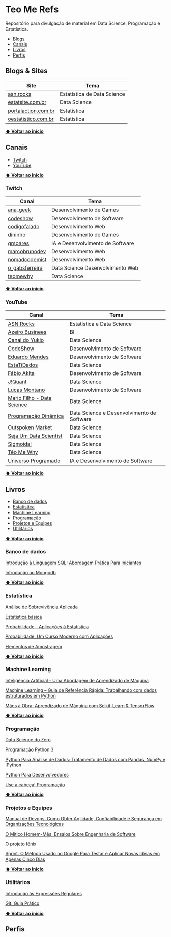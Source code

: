 # Teo Me Refs

Repositório para divulgação de material em Data Science, Programação e Estatística.

* [Blogs](#blogs--sites)
* [Canais](#canais)
* [Livros](#livros)
* [Perfis](#perfis)

## Blogs & Sites
|Site|Tema|
|---|---|
|[asn.rocks](https://asn.rocks/)|Estatística de Data Science|
|[estatsite.com.br](http://estatsite.com.br/)|Data Science|
|[portalaction.com.br](http://www.portalaction.com.br/)|Estatística|
|[oestatistico.com.br](https://oestatistico.com.br/)|Estatística|

**[⬆ Voltar ao início](#teo-me-refs)**
## Canais

* [Twitch](#twitch)
* [YouTube](#youtube)

**[⬆ Voltar ao início](#teo-me-refs)**
### Twitch

|Canal|Tema|
|---|---|
|[ana_geek](https://www.twitch.tv/ana_geek)|Desenvolvimento de Games|
|[codeshow](https://www.twitch.tv/codeshow)|Desenvolvimento de Software|
|[codigofalado](https://www.twitch.tv/codigofalado)|Desenvolvimento Web|
|[dininho](https://www.twitch.tv/dininho)|Desenvolvimento de Games|
|[grsoares](https://www.twitch.tv/grsoares)|IA e Desenvolvimento de Software|
|[marcobrunodev](https://www.twitch.tv/marcobrunodev/)|Desenvolvimento Web|
|[nomadcodemist](https://www.twitch.tv/nomadcodemist)|Desenvolvimento Web|
|[o_gabsferreira](https://www.twitch.tv/o_gabsferreira/)|Data Science Desenvolvimento Web|
|[teomewhy](https://www.twitch.tv/teomewhy)|Data Science|

**[⬆ Voltar ao início](#teo-me-refs)**
### YouTube

|Canal|Tema|
|---|---|
|[ASN.Rocks](https://www.youtube.com/channel/UCKkLm58oeFM77_MwfO06Mwg)|Estatística e Data Science|
|[Azeiro Businees](https://www.youtube.com/channel/UCfTVUc_w9qJ-eLdeIQUynnw?fbclid=IwAR0hAm29c2O10OAPb5U-JLQ6rZam508oOoAJXmgCVx3t_ZlpksNDj_o37N4)|BI|
|[Canal do Yukio](https://www.youtube.com/channel/UCZDVnGEyggjuo2kgpmXdzGA?fbclid=IwAR30d4LHLF0qridCUjaloZDg1HSNVtk_hzbof7ZY2yuR-vueEfi_U-AzC_Q)|Data Science|
|[CodeShow](https://www.youtube.com/user/brunovegan)|Desenvolvimento de Software|
|[Eduardo Mendes](https://www.youtube.com/user/mendesesduardo)|Desenvolvimento de Software|
|[EstaTiDados](https://www.youtube.com/channel/UC4jROkPjTvnXRkuo2GAwKXw)|Data Science|
|[Fábio Akita](https://www.youtube.com/channel/UCib793mnUOhWymCh2VJKplQ?fbclid=IwAR0UKydTeZa8GIz0H5qAgBPRD502kj9ZHFJesVUuUjp7c5QKE7m_3yBaQeM)|Desenvolvimento de Software|
|[J!Quant](https://www.youtube.com/channel/UCrNTucu56jwzKJfUqsloSXQ)|Data Science|
|[Lucas Montano](https://www.youtube.com/channel/UCyHOBY6IDZF9zOKJPou2Rgg)|Desenvolvimento de Software
|[Mario Filho - Data Science](https://www.youtube.com/channel/UCIFd_i2iwYox1PPm9rD8wFA)|Data Science|
|[Programação Dinâmica](https://www.youtube.com/channel/UC70mr11REaCqgKke7DPJoLg)|Data Science e Desenvolvimento de Software
|[Outspoken Market](https://www.youtube.com/user/aitechinvest)|Data Science|
|[Seja Um Data Scientist](https://www.youtube.com/channel/UCar5Cr-pVz08GY_6I3RX9bA)|Data Science|
|[Sigmoidal](https://www.youtube.com/user/darknessdobr)|Data Science|
|[Téo Me Why](https://www.youtube.com/channel/UC-Xa9J9-B4jBOoBNIHkMMKA)|Data Science|
|[Universo Programado](https://www.youtube.com/channel/UCf_kacKyoRRUP0nM3obzFbg)|IA e Desenvolvimento de Software|

**[⬆ Voltar ao início](#teo-me-refs)**
## Livros

* [Banco de dados](#banco-de-dados)
* [Estatística](#estatística)
* [Machine Learning](#machine-Learning)
* [Programação](#programação)
* [Projetos e Equipes](#projetos-e-equipes)
* [Utilitários](#utilitários)

**[⬆ Voltar ao início](#teo-me-refs)**
### Banco de dados

[Introdução à Linguagem SQL: Abordagem Prática Para Iniciantes](https://www.amazon.com.br/Introdução-Linguagem-SQL-Abordagem-Iniciantes/dp/8575225014/ref=sr_1_1?__mk_pt_BR=ÅMÅŽÕÑ&keywords=sql+introdução&qid=1570312414&sr=8-1)

[Introdução ao Mongodb](https://www.amazon.com.br/Introdu%C3%A7%C3%A3o-ao-Mongodb-David-Hows/dp/8575224220/ref=sr_1_1?__mk_pt_BR=%C3%85M%C3%85%C5%BD%C3%95%C3%91&keywords=introdu%C3%A7%C3%A3o+ao+mongodb&qid=1570313994&sr=8-1)

**[⬆ Voltar ao início](#teo-me-refs)**
### Estatística

[Análise de Sobrevivência Aplicada ](https://www.amazon.com.br/An%C3%A1lise-Sobreviv%C3%AAncia-Aplicada-Ant%C3%B4nio-Colosimo/dp/8521203845/ref=sr_1_1?__mk_pt_BR=%C3%85M%C3%85%C5%BD%C3%95%C3%91&keywords=An%C3%A1lise+de+sobrevivencia&qid=1570313561&sr=8-1)

[Estatística básica](https://www.amazon.com.br/Estat%C3%ADstica-B%C3%A1sica-Wilton-Bussab/dp/8547220224/ref=sr_1_1?__mk_pt_BR=%C3%85M%C3%85%C5%BD%C3%95%C3%91&keywords=estat%C3%ADstica+b%C3%A1sica&qid=1570311928&sr=8-1)

[Probabilidade - Aplicações à Estatística](https://www.amazon.com.br/Probabilidade-Aplica%C3%A7%C3%B5es-Estat%C3%ADstica-Paul-Meyer/dp/8521602944/ref=sr_1_1?__mk_pt_BR=%C3%85M%C3%85%C5%BD%C3%95%C3%91&keywords=probabilidade+paul+meyer&qid=1570312066&sr=8-1)

[Probabilidade: Um Curso Moderno com Aplicações](https://www.amazon.com.br/Probabilidade-Curso-Moderno-com-Aplica%C3%A7%C3%B5es/dp/8577806219/ref=sr_1_1?__mk_pt_BR=%C3%85M%C3%85%C5%BD%C3%95%C3%91&keywords=probabilidade+sheldon&qid=1570312087&sr=8-1)

[Elementos de Amostragem](https://www.amazon.com.br/Elementos-Amostragem-Heleno-Bolfarine/dp/8521203675/ref=sr_1_1?__mk_pt_BR=%C3%85M%C3%85%C5%BD%C3%95%C3%91&keywords=elementos+de+amostragem&qid=1570313529&sr=8-1)

**[⬆ Voltar ao início](#teo-me-refs)**
### Machine Learning

[Inteligência Artificial - Uma Abordagem de Aprendizado de Máquina](https://www.amazon.com.br/Inteligência-Artificial-Abordagem-Aprendizado-Máquina/dp/8521618808/ref=sr_1_1?__mk_pt_BR=ÅMÅŽÕÑ&keywords=abordagem+de+aprendixzado+de+máquina&qid=1570312349&sr=8-1-spell)

[Machine Learning – Guia de Referência Rápida: Trabalhando com dados estruturados em Python](https://www.amazon.com.br/Machine-Learning-Refer%C3%AAncia-Trabalhando-estruturados-ebook/dp/B08255K2ZQ/ref=sr_1_3?__mk_pt_BR=%C3%85M%C3%85%C5%BD%C3%95%C3%91&keywords=machine+learning&qid=1588452787&sr=8-3)

[Mãos à Obra: Aprendizado de Máquina com Scikit-Learn & TensorFlow](https://www.amazon.com.br/M%C3%A3os-Obra-Aprendizado-Scikit-Learn-TensorFlow/dp/8550803812/ref=sr_1_1?__mk_pt_BR=%C3%85M%C3%85%C5%BD%C3%95%C3%91&keywords=machine+learning&qid=1588452787&sr=8-1)

**[⬆ Voltar ao início](#teo-me-refs)**
### Programação
[Data Science do Zero](https://www.amazon.com.br/Data-Science-zero-Joel-Grus/dp/857608998X/ref=sr_1_4?__mk_pt_BR=%C3%85M%C3%85%C5%BD%C3%95%C3%91&keywords=python+introdu%C3%A7%C3%A3o+abordagem&qid=1570312120&sr=8-4)

[Programação Python 3](https://www.amazon.com.br/Programa%C3%A7%C3%A3o-em-Python-Mark-Summerfield/dp/8576083841/ref=sr_1_48?__mk_pt_BR=%C3%85M%C3%85%C5%BD%C3%95%C3%91&keywords=python&qid=1570312294&sr=8-48)

[Python Para Análise de Dados: Tratamento de Dados com Pandas, NumPy e IPython](https://www.amazon.com.br/Python-Para-An%C3%A1lise-Dados-Tratamento/dp/8575226479/ref=pd_sbs_14_4/140-3766347-0663132?_encoding=UTF8&pd_rd_i=8575226479&pd_rd_r=645da400-915a-4ee5-821c-4359f9026cb0&pd_rd_w=0elEi&pd_rd_wg=3O24W&pf_rd_p=80c6065d-57d3-41bf-b15e-ee01dd80424f&pf_rd_r=6JDB4TSS37T886NMQZCN&psc=1&refRID=6JDB4TSS37T886NMQZCN)

[Python Para Desenvolvedores](https://www.amazon.com.br/Python-Para-Desenvolvedores-Eduardo-Borges/dp/8575224050/ref=sr_1_1?__mk_pt_BR=%C3%85M%C3%85%C5%BD%C3%95%C3%91&keywords=python+para+desenvolvedores&qid=1570313599&sr=8-1)

[Use a cabeça! Programação](https://www.amazon.com.br/Use-cabe%C3%A7a-Programa%C3%A7%C3%A3o-Paul-Barry/dp/8576084732/ref=sr_1_1?__mk_pt_BR=%C3%85M%C3%85%C5%BD%C3%95%C3%91&crid=212N7L75958QF&keywords=use+a+cabe%C3%A7a+programa%C3%A7%C3%A3o&qid=1571594374&sprefix=use+a+cabe%C3%A7a+pro%2Caps%2C298&sr=8-1)

**[⬆ Voltar ao início](#teo-me-refs)**
### Projetos e Equipes

[Manual de Devops. Como Obter Agilidade, Confiabilidade e Segurança em Organizações Tecnológicas](https://www.amazon.com.br/Agilidade-Confiabilidade-Seguran%C3%A7a-Organiza%C3%A7%C3%B5es-Tecnol%C3%B3gicas/dp/8550802697/ref=sr_1_1?__mk_pt_BR=%C3%85M%C3%85%C5%BD%C3%95%C3%91&keywords=devops&qid=1571593894&s=books&sr=1-1)

[O Mítico Homem-Mês. Ensaios Sobre Engenharia de Software](https://www.amazon.com.br/M%C3%ADtico-Homem-M%C3%AAs-Ensaios-Engenharia-Software/dp/8550802530/ref=sr_1_1?__mk_pt_BR=%C3%85M%C3%85%C5%BD%C3%95%C3%91&crid=2WJ2NK0APKSDF&keywords=mitico+homem+mes&qid=1571593976&s=books&sprefix=mitico+hom%2Cstripbooks%2C271&sr=1-1)

[O projeto fênix](https://www.amazon.com.br/projeto-f%C3%AAnix-Gene-Kim/dp/8550801895/ref=sr_1_2?__mk_pt_BR=%C3%85M%C3%85%C5%BD%C3%95%C3%91&keywords=devops&qid=1571593894&s=books&sr=1-2)

[Sprint. O Método Usado no Google Para Testar e Aplicar Novas Ideias em Apenas Cinco Dias](https://www.amazon.com.br/Sprint-M%C3%A9todo-Google-Testar-Aplicar/dp/8551001523/ref=sr_1_1?__mk_pt_BR=%C3%85M%C3%85%C5%BD%C3%95%C3%91&keywords=sprint&qid=1571594027&s=books&smid=A18CNA8NWQSYHH&sr=1-1)

**[⬆ Voltar ao início](#teo-me-refs)**
### Utilitários

[Introdução às Expressões Regulares](https://www.amazon.com.br/Introdu%C3%A7%C3%A3o-Express%C3%B5es-Regulares-Michael-Fitzgerald/dp/8575223305/ref=sr_1_2?__mk_pt_BR=%C3%85M%C3%85%C5%BD%C3%95%C3%91&keywords=regex&qid=1570313670&sr=8-2)

[Git: Guia Prático](https://www.amazon.com.br/Git-Guia-Pr%C3%A1tico-Richard-Silverman-ebook/dp/B07QCCX7CX/ref=sr_1_2?__mk_pt_BR=%C3%85M%C3%85%C5%BD%C3%95%C3%91&keywords=git&qid=1570313754&sr=8-2)

**[⬆ Voltar ao início](#teo-me-refs)**
## Perfis